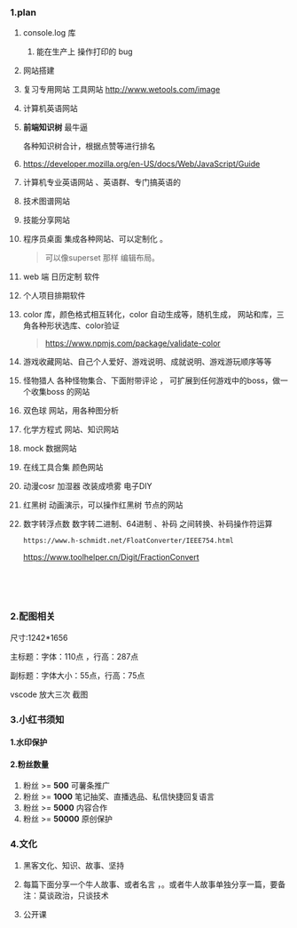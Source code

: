 ### 1.plan

1. console.log 库

   1. 能在生产上 操作打印的 bug

1. 网站搭建

1. 复习专用网站
   工具网站
   http://www.wetools.com/image

1. 计算机英语网站

1. **前端知识树** 最牛逼

   各种知识树合计，根据点赞等进行排名

1. https://developer.mozilla.org/en-US/docs/Web/JavaScript/Guide

1. 计算机专业英语网站 、英语群、专门搞英语的

1. 技术图谱网站

1. 技能分享网站

1. 程序员桌面 集成各种网站、可以定制化 。 

   > 可以像superset 那样 编辑布局。

1. web 端 日历定制 软件

1. 个人项目排期软件

1. color 库，颜色格式相互转化，color 自动生成等，随机生成， 网站和库，三角各种形状选库、color验证

      > https://www.npmjs.com/package/validate-color

1. 游戏收藏网站、自己个人爱好、游戏说明、成就说明、游戏游玩顺序等等

1. 怪物猎人 各种怪物集合、下面附带评论 ， 可扩展到任何游戏中的boss，做一个收集boss 的网站

1. 双色球 网站，用各种图分析

1. 化学方程式 网站、知识网站

1. mock 数据网站

1. 在线工具合集  颜色网站

1. 动漫cosr 加湿器 改装成喷雾   电子DIY

1. 红黑树 动画演示，可以操作红黑树 节点的网站

1. 数字转浮点数 数字转二进制、64进制  、补码 之间转换、补码操作符运算

       https://www.h-schmidt.net/FloatConverter/IEEE754.html

      https://www.toolhelper.cn/Digit/FractionConvert

      ​     

      ​     







### 2.配图相关

尺寸:1242*1656

主标题：字体：110点 ，行高：287点

副标题：字体大小：55点，行高：75点

vscode 放大三次 截图



### 3.小红书须知

#### 1.水印保护

#### 2.粉丝数量

1. 粉丝 >= **500**       可薯条推广
2. 粉丝 >= **1000**     笔记抽奖、直播选品、私信快捷回复语言
3. 粉丝 >= **5000**     内容合作
4. 粉丝 >= **50000**   原创保护



### 4.文化

1. 黑客文化、知识、故事、坚持
2. 每篇下面分享一个牛人故事、或者名言 ，。或者牛人故事单独分享一篇，要备注：莫谈政治，只谈技术

3. 公开课


